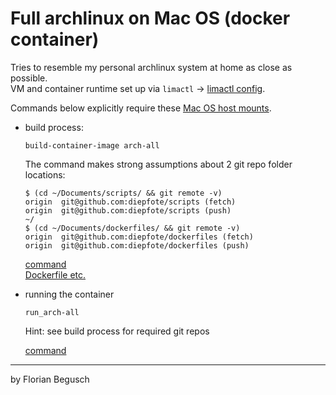 # Full archlinux on Mac OS (docker container)

Tries to resemble my personal archlinux system at home as close as possible.  
VM and container runtime set up via `limactl` -> [limactl config](https://github.com/diepfote/dot-files/blob/master/.lima/default/lima.yaml).

Commands below explicitly require these [Mac OS host mounts](https://github.com/diepfote/dot-files/blob/25f80250cfdd92b2a04c374915c9c0e5628a009f/.lima/default/lima.yaml#L34).

* build process:  
  
  ```
  build-container-image arch-all
  ```

  The command makes strong assumptions about 2 git repo
  folder locations:

  ```
  $ (cd ~/Documents/scripts/ && git remote -v)
  origin  git@github.com:diepfote/scripts (fetch)
  origin  git@github.com:diepfote/scripts (push)
  ~/
  $ (cd ~/Documents/dockerfiles/ && git remote -v)
  origin  git@github.com:diepfote/dockerfiles (fetch)
  origin  git@github.com:diepfote/dockerfiles (push)
  ```

  [command](https://github.com/diepfote/scripts/blob/master/bin/build-container-image)  
  [Dockerfile etc.](https://github.com/diepfote/dockerfiles/tree/master/arch-all)

* running the container

  ```
  run_arch-all
  ```

  Hint: see build process for required git repos

  [command](https://github.com/diepfote/scripts/blob/master/bin/run_arch-all)


---

by Florian Begusch
